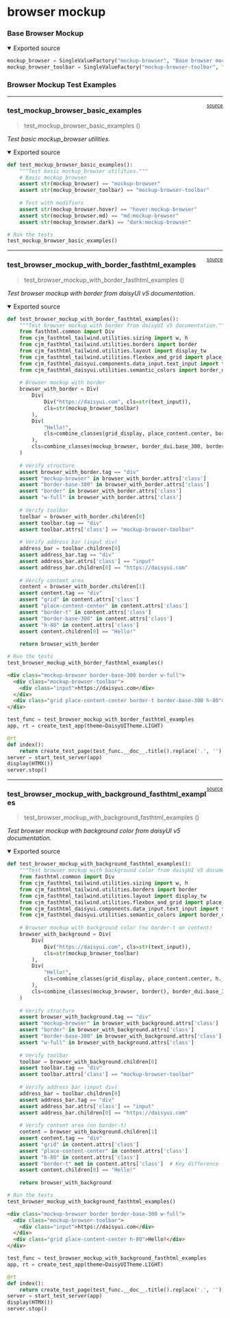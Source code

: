 # browser mockup


<!-- WARNING: THIS FILE WAS AUTOGENERATED! DO NOT EDIT! -->

### Base Browser Mockup

<details open class="code-fold">
<summary>Exported source</summary>

``` python
mockup_browser = SingleValueFactory("mockup-browser", "Base browser mockup component") # Base mockup browser component
mockup_browser_toolbar = SingleValueFactory("mockup-browser-toolbar", "Toolbar part which can include addressbar, etc") # Base mockup browser toolbar part
```

</details>

### Browser Mockup Test Examples

------------------------------------------------------------------------

<a
href="https://github.com/cj-mills/cjm-fasthtml-daisyui/blob/main/cjm_fasthtml_daisyui/components/mockup/browser.py#L25"
target="_blank" style="float:right; font-size:smaller">source</a>

### test_mockup_browser_basic_examples

>  test_mockup_browser_basic_examples ()

*Test basic mockup_browser utilities.*

<details open class="code-fold">
<summary>Exported source</summary>

``` python
def test_mockup_browser_basic_examples():
    """Test basic mockup_browser utilities."""
    # Basic mockup_browser
    assert str(mockup_browser) == "mockup-browser"
    assert str(mockup_browser_toolbar) == "mockup-browser-toolbar"
    
    # Test with modifiers
    assert str(mockup_browser.hover) == "hover:mockup-browser"
    assert str(mockup_browser.md) == "md:mockup-browser"
    assert str(mockup_browser.dark) == "dark:mockup-browser"

# Run the tests
test_mockup_browser_basic_examples()
```

</details>

------------------------------------------------------------------------

<a
href="https://github.com/cj-mills/cjm-fasthtml-daisyui/blob/main/cjm_fasthtml_daisyui/components/mockup/browser.py#L40"
target="_blank" style="float:right; font-size:smaller">source</a>

### test_browser_mockup_with_border_fasthtml_examples

>  test_browser_mockup_with_border_fasthtml_examples ()

*Test browser mockup with border from daisyUI v5 documentation.*

<details open class="code-fold">
<summary>Exported source</summary>

``` python
def test_browser_mockup_with_border_fasthtml_examples():
    """Test browser mockup with border from daisyUI v5 documentation."""
    from fasthtml.common import Div
    from cjm_fasthtml_tailwind.utilities.sizing import w, h
    from cjm_fasthtml_tailwind.utilities.borders import border
    from cjm_fasthtml_tailwind.utilities.layout import display_tw
    from cjm_fasthtml_tailwind.utilities.flexbox_and_grid import place_content, grid_display
    from cjm_fasthtml_daisyui.components.data_input.text_input import text_input
    from cjm_fasthtml_daisyui.utilities.semantic_colors import border_dui
    
    # Browser mockup with border
    browser_with_border = Div(
        Div(
            Div("https://daisyui.com", cls=str(text_input)),
            cls=str(mockup_browser_toolbar)
        ),
        Div(
            "Hello!",
            cls=combine_classes(grid_display, place_content.center, border.t(), border_dui.base_300, h._80)
        ),
        cls=combine_classes(mockup_browser, border_dui.base_300, border(), w.full)
    )
    
    # Verify structure
    assert browser_with_border.tag == "div"
    assert "mockup-browser" in browser_with_border.attrs['class']
    assert "border-base-300" in browser_with_border.attrs['class']
    assert "border" in browser_with_border.attrs['class']
    assert "w-full" in browser_with_border.attrs['class']
    
    # Verify toolbar
    toolbar = browser_with_border.children[0]
    assert toolbar.tag == "div"
    assert toolbar.attrs['class'] == "mockup-browser-toolbar"
    
    # Verify address bar (input div)
    address_bar = toolbar.children[0]
    assert address_bar.tag == "div"
    assert address_bar.attrs['class'] == "input"
    assert address_bar.children[0] == "https://daisyui.com"
    
    # Verify content area
    content = browser_with_border.children[1]
    assert content.tag == "div"
    assert "grid" in content.attrs['class']
    assert "place-content-center" in content.attrs['class']
    assert "border-t" in content.attrs['class']
    assert "border-base-300" in content.attrs['class']
    assert "h-80" in content.attrs['class']
    assert content.children[0] == "Hello!"
    
    return browser_with_border

# Run the tests
test_browser_mockup_with_border_fasthtml_examples()
```

</details>

``` html
<div class="mockup-browser border-base-300 border w-full">
  <div class="mockup-browser-toolbar">
    <div class="input">https://daisyui.com</div>
  </div>
  <div class="grid place-content-center border-t border-base-300 h-80">Hello!</div>
</div>
```

``` python
test_func = test_browser_mockup_with_border_fasthtml_examples
app, rt = create_test_app(theme=DaisyUITheme.LIGHT)

@rt
def index():
    return create_test_page(test_func.__doc__.title().replace('.', ''), test_func())
server = start_test_server(app)
display(HTMX())
server.stop()
```

------------------------------------------------------------------------

<a
href="https://github.com/cj-mills/cjm-fasthtml-daisyui/blob/main/cjm_fasthtml_daisyui/components/mockup/browser.py#L97"
target="_blank" style="float:right; font-size:smaller">source</a>

### test_browser_mockup_with_background_fasthtml_examples

>  test_browser_mockup_with_background_fasthtml_examples ()

*Test browser mockup with background color from daisyUI v5
documentation.*

<details open class="code-fold">
<summary>Exported source</summary>

``` python
def test_browser_mockup_with_background_fasthtml_examples():
    """Test browser mockup with background color from daisyUI v5 documentation."""
    from fasthtml.common import Div
    from cjm_fasthtml_tailwind.utilities.sizing import w, h
    from cjm_fasthtml_tailwind.utilities.borders import border
    from cjm_fasthtml_tailwind.utilities.layout import display_tw
    from cjm_fasthtml_tailwind.utilities.flexbox_and_grid import place_content, grid_display
    from cjm_fasthtml_daisyui.components.data_input.text_input import text_input
    from cjm_fasthtml_daisyui.utilities.semantic_colors import border_dui
    
    # Browser mockup with background color (no border-t on content)
    browser_with_background = Div(
        Div(
            Div("https://daisyui.com", cls=str(text_input)),
            cls=str(mockup_browser_toolbar)
        ),
        Div(
            "Hello!",
            cls=combine_classes(grid_display, place_content.center, h._80)
        ),
        cls=combine_classes(mockup_browser, border(), border_dui.base_300, w.full)
    )
    
    # Verify structure
    assert browser_with_background.tag == "div"
    assert "mockup-browser" in browser_with_background.attrs['class']
    assert "border" in browser_with_background.attrs['class']
    assert "border-base-300" in browser_with_background.attrs['class']
    assert "w-full" in browser_with_background.attrs['class']
    
    # Verify toolbar
    toolbar = browser_with_background.children[0]
    assert toolbar.tag == "div"
    assert toolbar.attrs['class'] == "mockup-browser-toolbar"
    
    # Verify address bar (input div)
    address_bar = toolbar.children[0]
    assert address_bar.tag == "div"
    assert address_bar.attrs['class'] == "input"
    assert address_bar.children[0] == "https://daisyui.com"
    
    # Verify content area (no border-t)
    content = browser_with_background.children[1]
    assert content.tag == "div"
    assert "grid" in content.attrs['class']
    assert "place-content-center" in content.attrs['class']
    assert "h-80" in content.attrs['class']
    assert "border-t" not in content.attrs['class']  # Key difference - no border-t
    assert content.children[0] == "Hello!"
    
    return browser_with_background

# Run the tests
test_browser_mockup_with_background_fasthtml_examples()
```

</details>

``` html
<div class="mockup-browser border border-base-300 w-full">
  <div class="mockup-browser-toolbar">
    <div class="input">https://daisyui.com</div>
  </div>
  <div class="grid place-content-center h-80">Hello!</div>
</div>
```

``` python
test_func = test_browser_mockup_with_background_fasthtml_examples
app, rt = create_test_app(theme=DaisyUITheme.LIGHT)

@rt
def index():
    return create_test_page(test_func.__doc__.title().replace('.', ''), test_func())
server = start_test_server(app)
display(HTMX())
server.stop()
```
